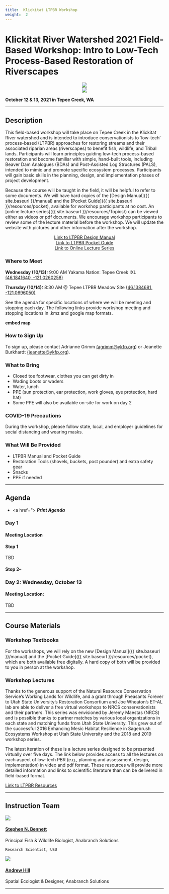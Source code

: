 ```yaml
---
title:  Klickitat LTPBR Workshop
weight:  2
---
```

# Klickitat River Watershed 2021 Field-Based Workshop:  Intro to Low-Tech Process-Based Restoration of Riverscapes 

<div class="row small-up-2 medium-up-2 large-up-6" align="center">

  <div class="column column-block">
    <a href="https://yakamafish-nsn.gov/"><img src="{{ site.baseurl }}/assets/images/sponsors/Yakama.png"></a>
  </div>



  <div class="column column-block">
	<a href="http://www.anabranchsolutions.com"><img src="{{ site.baseurl }}/assets/images/sponsors/anabranchsolutionslogo-square-450_10.png"></a><br>
  </div>


</div>


**October 12 & 13,  2021 in Tepee Creek, WA**

-----
## Description
This field-based workshop will take place on Tepee Creek in the Klickitat River watershed and is intended to introduce conservationists to ‘low-tech’ process-based (LTPBR) approaches for restoring streams and their associated riparian areas (riverscapes) to benefit fish, wildlife, and Tribal lands. Participants will learn principles guiding low-tech process-based restoration and become familiar with simple, hand-built tools, including Beaver Dam Analogues (BDAs) and Post-Assisted Log Structures (PALS), intended to mimic and promote specific ecosystem processes. Participants will gain basic skills in the planning, design, and implementation phases of project development. 

Because the course will be taught in the field, it will be helpful to refer to some documents. We will have hard copies of the [Design Manual]({{ site.baseurl }}/manual) and the [Pocket Guide]({{ site.baseurl }}/resources/pocket), available for workshop participants at no cost. An [online lecture series]({{ site.baseurl }}/resources/Topics/)  can be viewed either as videos or pdf documents.  We encourage workshop participants to review some of the lecture material before the workshop. We will update the website with pictures and other information after the workshop. 



<div align="center">
        <a class="hollow button" href="{{ site.baseurl }}/manual/">  Link to LTPBR Design Manual</a>  
</div>
<div align="center">
        <a class="hollow button" href="{{ site.baseurl }}/resources/pocket">  Link to LTPBR Pocket Guide </a>  
</div>
<div align="center">
        <a class="hollow button" href="{{ site.baseurl }}/resources/Topics/">  Link to Online Lecture Series </a>  
</div>

### Where to Meet
**Wednesday (10/13):**  9:00 AM Yakama Nation: Tepee Creek IXL <a href="https://goo.gl/maps/X1hWkn2dFD48jWqi8"> (46.1841640, -121.0260258) </a>

**Thursday (10/14):**  8:30 AM @ Tepee LTPBR Meadow Site <a href="https://goo.gl/maps/49mSiryXWB4TQdjC7">(46.1384681, -121.0696050)</a>

See the agenda for specific locations of where we will be meeting and stopping each day. The following links provide workshop meeting and stopping locations in .kmz and google map formats. 

**embed map**

### How to Sign Up
To sign up, please contact Adrianne Grimm <a href="mailto:agrimm@ykfp.org">(agrimm@ykfp.org)</a> or Jeanette Burkhardt <a href="mailto:jeanette@ykfp.org">(jeanette@ykfp.org)</a>. 

### What to Bring
- Closed toe footwear, clothes you can get dirty in
- Wading boots or waders
- Water, lunch
- PPE (sun protection, ear protection, work gloves, eye protection, hard hat)
- Some PPE will also be available on-site for work on day 2


### COVID-19 Precautions 
During the workshop, please follow state, local, and employer guidelines for social distancing and wearing masks. 

### What Will Be Provided
- LTPBR Manual and Pocket Guide
- Restoration Tools (shovels, buckets, post pounder) and extra safety gear
- Snacks
- PPE if needed


-----
## Agenda
- <a href="><i class="fa fa-file-pdf-o" aria-hidden="true"></i></a> ***Print Agenda***

### Day 1
#### Meeting Location

#### Stop 1
TBD


#### Stop 2– 


### Day 2: Wednesday, October 13
#### Meeting Location:

TBD

-----
## Course Materials


### Workshop Textbooks
For the workshops, we will rely on the new [Design Manual]({{ site.baseurl }}/manual) and the [Pocket Guide]({{ site.baseurl }}/resources/pocket), which are both available free digitally.   A hard copy of both will be provided to you in person at the workshop.  


### Workshop Lectures
Thanks to the generous support of the Natural Resource Conservation Service’s Working Lands for Wildlife, and a grant through Pheasants Forever to Utah State University’s Restoration Consortium and Joe Wheaton’s ET-AL lab are able to deliver a free virtual workshops to NRCS conservationists and their partners. This series was envisioned by Jeremy Maestas (NRCS) and is possible thanks to partner matches by various local organizations in each state and matching funds from Utah State University. This grew out of the successful 2016 Enhancing Mesic Habitat Resilience in Sagebrush Ecosystems Workshop at Utah State University and the 2018 and 2019 workshop series.

The latest iteration of these is a lecture series designed to be presented virtually over five days. The link below provides access to all the lectures on each aspect of low-tech PBR (e.g., planning and assessment, design, implementation)  in video and pdf format. These resources will provide more detailed information and links to scientific literature than can be delivered in field-based format.  


<div align="left">
        <a class="hollow button" href="{{ site.baseurl }}/resources/">  Link to LTPBR Resources </a>  
</div>





-----

## Instruction Team

<div class="row small-up-2 medium-up-2 large-up-4" align="left">


<div class="column column-block">
    <a href="https://www.anabranchsolutions.com/stephen-bennett.html"><img src="{{ site.baseurl }}/assets/images/people/Steve_Bennett_round.png"></a>
    <h4><a href="https://www.anabranchsolutions.com/stephen-bennett.html">Stephen N. Bennett</a></h4>
    Principal Fish & Wildlife Biologist, Anabranch Solutions

    Research Scientist, USU
  </div>
<div class="column column-block">
    <a href="https://www.anabranchsolutions.com/andy-hill.html"><img src="{{ site.baseurl }}/assets/images/people/AndyHill_round-02-01.png"></a>
    <h4><a href="https://www.anabranchsolutions.com/andy-hill.html">Andrew Hill</a></h4>
    Spatial Ecologist & Designer, Anabranch Solutions

  </div>

</div>





-----